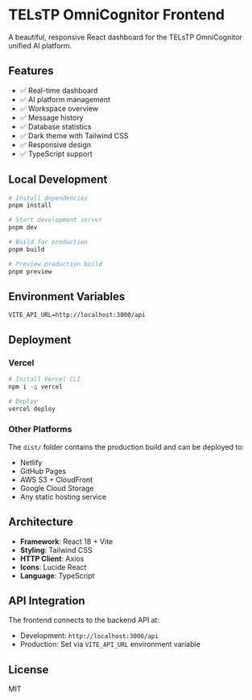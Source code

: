 # TELsTP OmniCognitor Frontend

A beautiful, responsive React dashboard for the TELsTP OmniCognitor unified AI platform.

## Features

- ✅ Real-time dashboard
- ✅ AI platform management
- ✅ Workspace overview
- ✅ Message history
- ✅ Database statistics
- ✅ Dark theme with Tailwind CSS
- ✅ Responsive design
- ✅ TypeScript support

## Local Development

```bash
# Install dependencies
pnpm install

# Start development server
pnpm dev

# Build for production
pnpm build

# Preview production build
pnpm preview
```

## Environment Variables

```
VITE_API_URL=http://localhost:3000/api
```

## Deployment

### Vercel

```bash
# Install Vercel CLI
npm i -g vercel

# Deploy
vercel deploy
```

### Other Platforms

The `dist/` folder contains the production build and can be deployed to:
- Netlify
- GitHub Pages
- AWS S3 + CloudFront
- Google Cloud Storage
- Any static hosting service

## Architecture

- **Framework**: React 18 + Vite
- **Styling**: Tailwind CSS
- **HTTP Client**: Axios
- **Icons**: Lucide React
- **Language**: TypeScript

## API Integration

The frontend connects to the backend API at:
- Development: `http://localhost:3000/api`
- Production: Set via `VITE_API_URL` environment variable

## License

MIT
